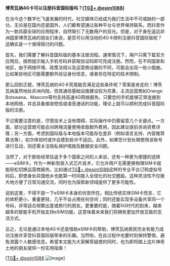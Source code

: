 **博茨瓦纳4G卡可以注册抖音国际版吗？[[TG💪+ @esim1088](https://t.me/s/esim1088)]**

在当今这个数字化飞速发展的时代，社交媒体已经成为我们生活中不可或缺的一部分。无论是在国内还是国外，人们都希望通过各种平台与世界保持联系。而抖音作为一款风靡全球的应用程序，自然吸引了无数用户的目光。但是，对于身在遥远非洲国家博茨瓦纳的朋友们来说，是否可以用当地的4G卡顺利注册抖音国际版呢？这确实是一个值得探讨的问题。

首先，我们需要了解抖音国际版的基本注册流程。通常情况下，用户只需下载官方应用后，按照提示输入手机号码并获取验证码即可完成注册。然而，在不同国家和地区，由于网络环境、政策法规以及运营商设置的不同，可能会出现一些小插曲。比如某些地区可能需要额外验证身份信息，或者存在特定的技术限制。

那么回到正题，博茨瓦纳的4G卡究竟能否满足这些条件呢？答案是肯定的！博茨瓦纳虽然地处非洲内陆，但其通信基础设施建设较为完善，主流运营商如Orange Botswana、Mascom等均支持高速4G网络服务。只要您的手机能够正常连接到本地网络，并且具备接收短信或语音通话的功能，理论上就可以顺利完成抖音国际版的注册。

不过需要注意的是，尽管技术上没有障碍，实际操作中仍需留意几个关键点。一方面，部分运营商可能会对跨境流量使用收取额外费用，因此建议提前咨询资费详情；另一方面，考虑到国际版与本地版本可能存在差异（例如语言支持、内容推荐算法等），初次体验时或许会感到些许不适应。此外，如果您计划长期使用该账号进行互动，则还需关注隐私保护措施及数据安全问题。

当然了，对于那些经常往返于多个国家之间的人来说，还有一种更为便捷的选择——eSIM卡。作为一种新型嵌入式芯片技术，它允许用户无需更换物理SIM卡就能轻松切换运营商服务。比如通过[TG💪+ @esim1088](https://t.me/s/esim1088)这样的专业平台订购虚拟号码后，即使身处异国他乡也能第一时间接入全球化的社交圈层。这种灵活性不仅极大地方便了日常沟通交流，同时也为探索新领域提供了更多可能性。

说到这里，不得不提一下eSIM卡本身的优势所在。相比传统实体SIM卡而言，它的体积更小、重量更轻，几乎不会占用任何空间；同时还能实现多设备共享同一个号码，非常适合频繁出差或旅行的朋友。更重要的是，随着5G时代的到来，越来越多的智能手机开始支持eSIM功能，这意味着未来我们将拥有更加开放互联的生活方式。

总之，无论是通过本地4G卡还是借助eSIM卡的帮助，博茨瓦纳居民完全有能力成功注册并享受抖音国际版带来的乐趣。当然啦，在此过程中也要时刻保持警惕，避免泄露个人敏感信息。希望本文能为大家解答疑惑的同时，也为即将踏上这片神奇土地的朋友提供一份实用指南！

[[TG💪+ @esim1088](https://t.me/s/esim1088) ![Image](https://i.postimg.cc/4NQfJmqS/Snipaste-2025-05-13-00-14-12.png)]